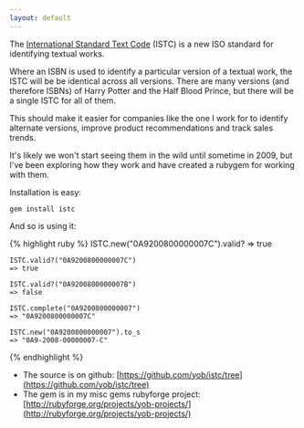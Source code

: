 ```yaml
---
layout: default
---
```

The [International Standard Text
Code](http://en.wikipedia.org/wiki/International_Standard_Text_Code) (ISTC)
is a new ISO standard for identifying textual works.

Where an ISBN is used to identify a particular version of a textual work, the
ISTC will be be identical across all versions. There are many versions (and
therefore ISBNs) of Harry Potter and the Half Blood Prince, but there will be a
single ISTC for all of them.

This should make it easier for companies like the one I work for to identify
alternate versions, improve product recommendations and track sales trends.

It's likely we won't start seeing them in the wild until sometime in 2009, but
I've been exploring how they work and have created a rubygem for working with
them.

Installation is easy:

    gem install istc

And so is using it:

{% highlight ruby %}
    ISTC.new("0A9200800000007C").valid?
    => true

    ISTC.valid?("0A9200800000007C")
    => true

    ISTC.valid?("0A9200800000007B")
    => false

    ISTC.complete("0A9200800000007")
    => "0A9200800000007C"

    ISTC.new("0A9200800000007").to_s
    => "0A9-2008-00000007-C"
{% endhighlight %}

- The source is on github: [https://github.com/yob/istc/tree](https://github.com/yob/istc/tree)
- The gem is in my misc gems rubyforge project: [http://rubyforge.org/projects/yob-projects/](http://rubyforge.org/projects/yob-projects/)
